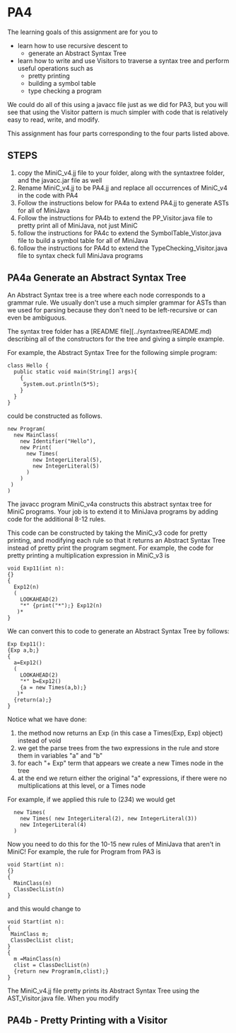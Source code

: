 # PA4

The learning goals of this assignment are for you to 
* learn how to use recursive descent to
  * generate an Abstract Syntax Tree
* learn how to write and use Visitors to traverse a syntax tree and perform useful operations such as
  * pretty printing
  * building a symbol table
  * type checking a program

We could do all of this using a javacc file just as we did for PA3, but you will see that using the Visitor pattern
is much simpler with code that is relatively easy to read, write, and modify.

This assignment has four parts corresponding to the four parts listed above.

## STEPS
1. copy the MiniC_v4.jj file to your folder, along with the syntaxtree folder, and the javacc.jar file as well
2. Rename MiniC_v4.jj to be PA4.jj and replace all occurrences of MiniC_v4 in the code with PA4
3. Follow the instructions below for PA4a to extend PA4.jj to generate ASTs for all of MiniJava
4. Follow the instructions for PA4b to extend the PP_Visitor.java file to pretty print all of MiniJava, not just MiniC
5. follow the instructions for PA4c to extend the SymbolTable_Vistor.java file to build a symbol table for all of MiniJava
6. follow the instructions for PA4d to extend the TypeChecking_Visitor.java file to syntax check full MiniJava programs

## PA4a Generate an Abstract Syntax Tree
An Abstract Syntax tree is a tree where each node corresponds to a grammar rule. We usually don't use a much
simpler grammar for ASTs than we used for parsing because they don't need to be left-recursive or can even be
ambiguous. 

The syntax tree folder has a [README file][../syntaxtree/README.md) describing all of the constructors for the tree
and giving a simple example. 

For example, the Abstract Syntax Tree for the following simple program:
```
class Hello {
  public static void main(String[] args){
    {
     System.out.println(5*5);
    }
  }
}
```
could be constructed as follows.
```
new Program(
  new MainClass(
    new Identifier("Hello"),
    new Print(
      new Times(
        new IntegerLiteral(5),
        new IntegerLiteral(5)
      )
    )
 )
)
```
The javacc program MiniC_v4a constructs this abstract syntax tree for MiniC programs.
Your job is to extend it to MiniJava programs by adding code for the additional 8-12 rules.

This code can be constructed by taking the MiniC_v3 code for pretty printing, and modifying each rule
so that it returns an Abstract Syntax Tree instead of pretty print the program segment. For example,
the code for pretty printing a multiplication expression in MiniC_v3 is
```
void Exp11(int n):
{}
{ 
  Exp12(n) 
  ( 
    LOOKAHEAD(2) 
    "*" {print("*");} Exp12(n) 
   )* 
}
```
We can convert this to code to generate an Abstract Syntax Tree by follows:
```
Exp Exp11():
{Exp a,b;}
{ 
  a=Exp12() 
  ( 
    LOOKAHEAD(2) 
    "*" b=Exp12() 
    {a = new Times(a,b);}
   )* 
  {return(a);}
}
```
Notice what we have done:
1. the method now returns an Exp  (in this case a Times(Exp, Exp) object) instead of void
2. we get the parse trees from the two expressions in the rule and store them in variables "a" and "b"
3. for each "+ Exp" term that appears we create a new Times node in the tree
4. at the end we return either the original "a" expressions, if there were no multiplications at this level, or a Times node

For example, if we applied this rule to (2*3*4) we would get
```
  new Times(
    new Times( new IntegerLiteral(2), new IntegerLiteral(3))
    new IntegerLiteral(4)
  )
```
Now you need to do this for the 10-15 new rules of MiniJava that aren't in MiniC!
For example, the rule for Program from PA3 is
```
void Start(int n):
{}
{
  MainClass(n)
  ClassDeclList(n)
}
```
and this would change to
```
void Start(int n):
{
 MainClass m;
 ClassDeclList clist;
}
{
  m =MainClass(n)
  clist = ClassDeclList(n)
  {return new Program(m,clist);}
}
```
The MiniC_v4.jj file pretty prints its Abstract Syntax Tree using the AST_Visitor.java file.
When you modify 

## PA4b - Pretty Printing with a Visitor


